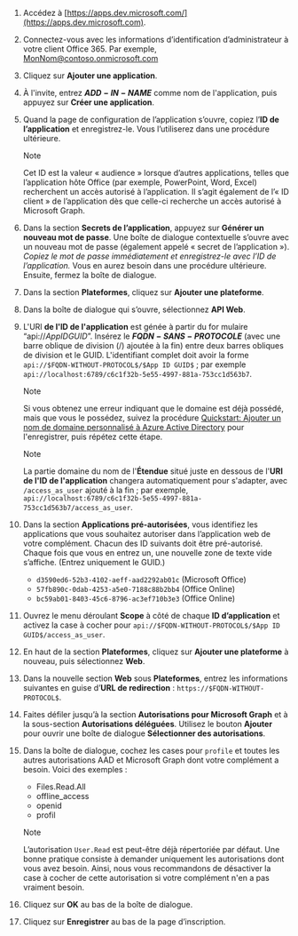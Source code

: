 

1. Accédez à [https://apps.dev.microsoft.com/](https://apps.dev.microsoft.com).

1. Connectez-vous avec les informations d’identification d’administrateur à votre client Office 365. Par exemple, MonNom@contoso.onmicrosoft.com

1. Cliquez sur **Ajouter une application**.

1. À l'invite, entrez **$ADD-IN-NAME$** comme nom de l'application, puis appuyez sur **Créer une application**.

1. Quand la page de configuration de l’application s’ouvre, copiez l’**ID de l’application** et enregistrez-le. Vous l’utiliserez dans une procédure ultérieure.

    > [!NOTE]
    > Cet ID est la valeur « audience » lorsque d’autres applications, telles que l’application hôte Office (par exemple, PowerPoint, Word, Excel) recherchent un accès autorisé à l’application. Il s’agit également de l’« ID client » de l’application dès que celle-ci recherche un accès autorisé à Microsoft Graph.

1. Dans la section **Secrets de l’application**, appuyez sur **Générer un nouveau mot de passe**. Une boîte de dialogue contextuelle s’ouvre avec un nouveau mot de passe (également appelé « secret de l’application »). *Copiez le mot de passe immédiatement et enregistrez-le avec l’ID de l’application.* Vous en aurez besoin dans une procédure ultérieure. Ensuite, fermez la boîte de dialogue.

1. Dans la section **Plateformes**, cliquez sur **Ajouter une plateforme**.

1. Dans la boîte de dialogue qui s’ouvre, sélectionnez **API Web**.

1. L'URl **de l'ID de l'application** est génée à partir du for mulaire “api://$App ID GUID$”. Insérez le **$FQDN-SANS-PROTOCOLE$** (avec une barre oblique de division (/) ajoutée à la fin) entre deux barres obliques de division et le GUID. L'identifiant complet doit avoir la forme `api://$FQDN-WITHOUT-PROTOCOL$/$App ID GUID$` ; par exemple `api://localhost:6789/c6c1f32b-5e55-4997-881a-753cc1d563b7`.

    > [!NOTE]
    > Si vous obtenez une erreur indiquant que le domaine est déjà possédé, mais que vous le possédez, suivez la procédure [Quickstart: Ajouter un nom de domaine personnalisé à Azure Active Directory](https://docs.microsoft.com/azure/active-directory/add-custom-domain) pour l'enregistrer, puis répétez cette étape.

    > [!NOTE]
    > La partie domaine du nom de l'**Étendue** situé juste en dessous de l'**URI de l'ID de l'application** changera automatiquement pour s'adapter, avec `/access_as_user` ajouté à la fin ; par exemple, `api://localhost:6789/c6c1f32b-5e55-4997-881a-753cc1d563b7/access_as_user`.

1. Dans la section **Applications pré-autorisées**, vous identifiez les applications que vous souhaitez autoriser dans l’application web de votre complément. Chacun des ID suivants doit être pré-autorisé. Chaque fois que vous en entrez un, une nouvelle zone de texte vide s’affiche. (Entrez uniquement le GUID.)
    * `d3590ed6-52b3-4102-aeff-aad2292ab01c` (Microsoft Office)
    * `57fb890c-0dab-4253-a5e0-7188c88b2bb4` (Office Online)
    * `bc59ab01-8403-45c6-8796-ac3ef710b3e3` (Office Online)

1. Ouvrez le menu déroulant **Scope** à côté de chaque **ID d’application** et activez la case à cocher pour `api://$FQDN-WITHOUT-PROTOCOL$/$App ID GUID$/access_as_user`.

1. En haut de la section **Plateformes**, cliquez sur **Ajouter une plateforme** à nouveau, puis sélectionnez **Web**.

1. Dans la nouvelle section **Web** sous **Plateformes**, entrez les informations suivantes en guise d’**URL de redirection** : `https://$FQDN-WITHOUT-PROTOCOL$`.

1. Faites défiler jusqu’à la section **Autorisations pour Microsoft Graph** et à la sous-section **Autorisations déléguées**. Utilisez le bouton **Ajouter** pour ouvrir une boîte de dialogue **Sélectionner des autorisations**.

1. Dans la boîte de dialogue, cochez les cases pour `profile` et toutes les autres autorisations AAD et Microsoft Graph dont votre complément a besoin. Voici des exemples :

    * Files.Read.All
    * offline_access
    * openid
    * profil

    > [!NOTE]
    > L’autorisation `User.Read` est peut-être déjà répertoriée par défaut. Une bonne pratique consiste à demander uniquement les autorisations dont vous avez besoin. Ainsi, nous vous recommandons de désactiver la case à cocher de cette autorisation si votre complément n'en a pas vraiment besoin.

1. Cliquez sur **OK** au bas de la boîte de dialogue.

1. Cliquez sur **Enregistrer** au bas de la page d’inscription.
